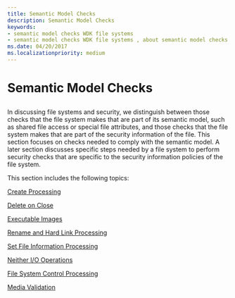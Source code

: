 ```yaml
---
title: Semantic Model Checks
description: Semantic Model Checks
keywords:
- semantic model checks WDK file systems
- semantic model checks WDK file systems , about semantic model checks
ms.date: 04/20/2017
ms.localizationpriority: medium
---
```


# Semantic Model Checks


## <span id="ddk_semantic_model_checks_if"></span><span id="DDK_SEMANTIC_MODEL_CHECKS_IF"></span>


In discussing file systems and security, we distinguish between those checks that the file system makes that are part of its semantic model, such as shared file access or special file attributes, and those checks that the file system makes that are part of the security information of the file. This section focuses on checks needed to comply with the semantic model. A later section discusses specific steps needed by a file system to perform security checks that are specific to the security information policies of the file system.

This section includes the following topics:

[Create Processing](create-processing.md)

[Delete on Close](delete-on-close.md)

[Executable Images](executable-images.md)

[Rename and Hard Link Processing](rename-and-hard-link-processing.md)

[Set File Information Processing](set-file-information-processing.md)

[Neither I/O Operations](neither-i-o-operations.md)

[File System Control Processing](file-system-control-processing.md)

[Media Validation](media-validation.md)

 

 




